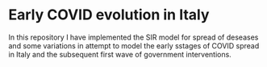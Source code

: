 # Early COVID evolution in Italy

In this repository I have implemented the SIR model for spread of deseases and some variations in attempt to model the early sstages of COVID spread in Italy and the subsequent first wave of government interventions.
